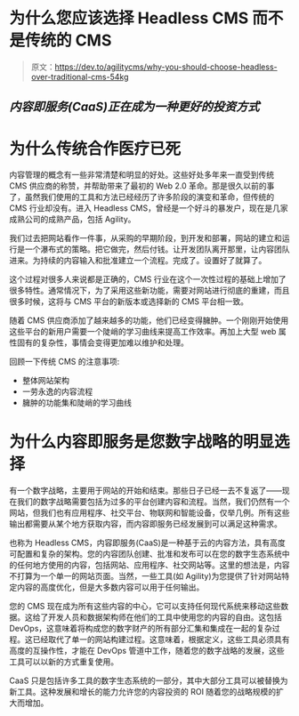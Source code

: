 # 为什么您应该选择 Headless CMS 而不是传统的 CMS

> 原文：<https://dev.to/agilitycms/why-you-should-choose-headless-over-traditional-cms-54kg>

## *内容即服务(CaaS)正在成为一种更好的投资方式*

# 为什么传统合作医疗已死

内容管理的概念有一些非常清楚和明显的好处。这些好处多年来一直受到传统 CMS 供应商的称赞，并帮助带来了最初的 Web 2.0 革命。那是很久以前的事了，虽然我们使用的工具和方法已经经历了许多阶段的演变和革命，但传统的 CMS 行业却没有。进入 Headless CMS，曾经是一个好斗的暴发户，现在是几家成熟公司的成熟产品，包括 Agility。

我们过去把网站看作一件事，从采购的早期阶段，到开发和部署，网站的建立和运行是一个瀑布式的策略。把它做完，然后付钱。让开发团队离开那里，让内容团队进来。为持续的内容输入和批准建立一个流程。完成了。设置好了就算了。

这个过程对很多人来说都是正确的，CMS 行业在这个一次性过程的基础上增加了很多特性。通常情况下，为了采用这些新功能，需要对网站进行彻底的重建，而且很多时候，这将与 CMS 平台的新版本或选择新的 CMS 平台相一致。

随着 CMS 供应商添加了越来越多的功能，他们已经变得臃肿。一个刚刚开始使用这些平台的新用户需要一个陡峭的学习曲线来提高工作效率。再加上大型 web 属性固有的复杂性，事情会变得更加难以维护和处理。

回顾一下传统 CMS 的注意事项:

*   整体网站架构
*   一劳永逸的内容流程
*   臃肿的功能集和陡峭的学习曲线

# 为什么内容即服务是您数字战略的明显选择

有一个数字战略，主要用于网站的开始和结束。那些日子已经一去不复返了——现在我们的数字战略需要包括为过多的平台创建内容和流程。当然，我们仍然有一个网站，但我们也有应用程序、社交平台、物联网和智能设备，仅举几例。所有这些输出都需要从某个地方获取内容，而内容即服务已经发展到可以满足这种需求。

也称为 Headless CMS，内容即服务(CaaS)是一种基于云的内容方法，具有高度可配置和复杂的架构。您的内容团队创建、批准和发布可以在您的数字生态系统中的任何地方使用的内容，包括网站、应用程序、社交网站等。这里的想法是，内容不打算为一个单一的网站页面。当然，一些工具(如 Agility)为您提供了针对网站特定内容的高度优化，但是大多数内容可以用于任何输出。

您的 CMS 现在成为所有这些内容的中心，它可以支持任何现代系统来移动这些数据。这给了开发人员和数据架构师在他们的工具中使用您的内容的自由。这包括 DevOps，这意味着将构成您的数字财产的所有部分汇集和集成在一起的复杂过程。这已经取代了单一的网站构建过程。这意味着，根据定义，这些工具必须具有高度的互操作性，才能在 DevOps 管道中工作，随着您的数字战略的发展，这些工具可以以新的方式重复使用。

CaaS 只是包括许多工具的数字生态系统的一部分，其中大部分工具可以被替换为新工具。这种发展和增长的能力允许您的内容投资的 ROI 随着您的战略规模的扩大而增加。